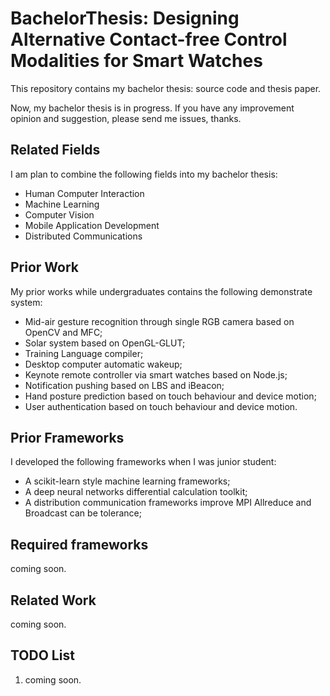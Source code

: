 # BachelorThesis: Designing Alternative Contact-free Control Modalities for Smart Watches

This repository contains my bachelor thesis: source code and thesis paper.

Now, my bachelor thesis is in progress. If you have any improvement opinion and suggestion, please send me issues, thanks.

## Related Fields
I am plan to combine the following fields into my bachelor thesis:

* Human Computer Interaction
* Machine Learning
* Computer Vision
* Mobile Application Development
* Distributed Communications

## Prior Work
My prior works while undergraduates contains the following demonstrate system: 
* Mid-air gesture recognition through single RGB camera based on OpenCV and MFC;
* Solar system based on OpenGL-GLUT;
* Training Language compiler;
* Desktop computer automatic wakeup;
* Keynote remote controller via smart watches based on Node.js;
* Notification pushing based on LBS and iBeacon;
* Hand posture prediction based on touch behaviour and device motion;
* User authentication based on touch behaviour and device motion.

## Prior Frameworks
I developed the following frameworks when I was junior student:
* A scikit-learn style machine learning frameworks;
* A deep neural networks differential calculation toolkit;
* A distribution communication frameworks improve MPI Allreduce and Broadcast can be tolerance;

## Required frameworks
coming soon.

## Related Work
coming soon.

## TODO List
1. coming soon.
